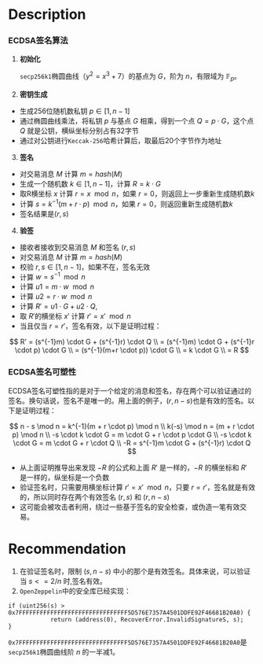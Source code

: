 # Description

### ECDSA签名算法

1. **初始化**
   
    `secp256k1`椭圆曲线（$y^{2} = x^{3} + 7$）的基点为 $G$，阶为 $n$，有限域为 $\mathbb{F}_p$。

2. **密钥生成**
    
- 生成256位随机数私钥 $p \in[1,n-1]$
- 通过椭圆曲线乘法，将私钥 $p$ 与基点 $G$ 相乘，得到一个点 $Q = p \cdot G$，这个点 $Q$ 就是公钥，横纵坐标分别占有32字节
- 通过对公钥进行`Keccak-256`哈希计算后，取最后20个字节作为地址

3. **签名**
- 对交易消息 $M$ 计算 $m = hash(M)$
- 生成一个随机数 $k \in[1,n-1]$，计算 $R = k \cdot G$
- 取R横坐标 $x$ 计算 $r = x \mod n$，如果 $r=0$，则返回上一步重新生成随机数$k$
- 计算 $s = k^{-1} (m + r \cdot p) \mod n$，如果 $r=0$，则返回重新生成随机数$k$
- 签名结果是$(r,s)$

4. **验签**
- 接收者接收到交易消息 $M$ 和签名 $(r, s)$
- 对交易消息 $M$ 计算 $m = hash(M)$
- 校验 $r,s \in[1,n-1]$，如果不在，签名无效
- 计算 $w = s^{-1} \mod n$
- 计算 $u1 = m \cdot w \mod n$
- 计算 $u2 = r \cdot w \mod n$
- 计算 $R' = u1 \cdot G + u2 \cdot Q$,
- 取 $R'$的横坐标 $x'$ 计算 $r' = x' \mod n$
- 当且仅当 $r = r'$，签名有效，以下是证明过程：
  
$$
R' = (s^{-1}m) \cdot G + (s^{-1}r) \cdot Q \\
= (s^{-1}m) \cdot G + (s^{-1}r \cdot p) \cdot G \\
= (s^{-1}(m+r \cdot p)) \cdot G \\
= k \cdot G \\
= R
$$

### ECDSA签名可塑性

ECDSA签名可塑性指的是对于一个给定的消息和签名，存在两个可以验证通过的签名。换句话说，签名不是唯一的。用上面的例子，$(r, n-s)$也是有效的签名。以下是证明过程：

$$
n - s \mod n = k^{-1}(m + r \cdot p) \mod n \\
k(-s) \mod n = (m + r \cdot p) \mod n \\
-s \cdot k \cdot G = m \cdot G + r \cdot p \cdot G \\
-s \cdot k \cdot G = m \cdot G + r \cdot Q \\
-R = s^{-1}m \cdot G + (s^{-1}r) \cdot Q
$$

- 从上面证明推导出来发现 $-R$ 的公式和上面 $R'$ 是一样的，$-R$ 的横坐标和 $R'$ 是一样的，纵坐标是一个负数
- 验证签名时，只需要用横坐标计算 $r' = x' \mod n$，只要 $r = r'$，签名就是有效的，所以同时存在两个有效签名 $(r, s)$ 和 $(r, n-s)$
- 这可能会被攻击者利用，绕过一些基于签名的安全检查，或伪造一笔有效交易。

# Recommendation

1. 在验证签名时，限制 $(s, n-s)$ 中小的那个是有效签名。具体来说，可以验证当 $s <= 2/n$ 时,签名有效。
2. `OpenZeppelin`中的安全库已经实现：
```solidity
if (uint256(s) > 0x7FFFFFFFFFFFFFFFFFFFFFFFFFFFFFFF5D576E7357A4501DDFE92F46681B20A0) {
            return (address(0), RecoverError.InvalidSignatureS, s);
}
```
`0x7FFFFFFFFFFFFFFFFFFFFFFFFFFFFFFF5D576E7357A4501DDFE92F46681B20A0`是`secp256k1`椭圆曲线阶 $n$ 的一半减1。 
